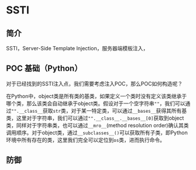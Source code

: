 # SSTI

## 简介

SSTI，Server-Side Template Injection，服务器端模板注入，

## POC 基础（Python）

对于已经找到的SSTI注入点，我们需要考虑注入POC，那么POC如何构造呢？

在Python中，object类是所有类的基类，如果定义一个类时没有定义该类继承于哪个类，那么该类会自动继承于object类。假设对于一个空字符串`""`，我们可以通过`"".__class__`获取`str`类，对于某一特定类，可以通过`__bases__`获得其所有基类，这里对于字符串，我们可以通过`"".__class__.__bases__[0]`获取到object类，同样对于字符串类，也可以通过`__mro__`\(method resolution order\)确认其类调用顺序。对于object类，通过`__subclasses__()`可以获取所有子类，即Python环境中所有存在的类，这里我们完全可以定位到`os`类，进而执行命令。

## 防御



